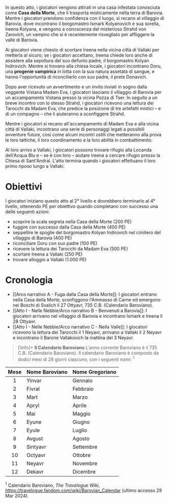 In questo atto, i giocatori vengono attirati in una casa infestata conosciuta come **Casa della Morte**, che li trasporta misticamente nella terra di Barovia. Mentre i giocatori prendono confidenza con il luogo, si recano al villaggio di Barovia, dove incontrano il borgomastro Ismark Kolyanovich e sua sorella, Ireena Kolyana, e vengono a conoscenza del misterioso Strahd von Zarovich, un vampiro che si è recentemente risvegliato per affliggere la valle di Barovia.

Ai giocatori viene chiesto di scortare Ireena nella vicina città di Vallaki per metterla al sicuro; se i giocatori accettano, Ireena chiede loro anche di assistere alla sepoltura del suo defunto padre, il borgomastro Kolyan Indirovich. Mentre si trovano alla chiesa locale, i giocatori incontrano Doru, una **progenie vampirica** in lotta con la sua natura assetata di sangue, e hanno l'opportunità di riconciliarlo con suo padre, il prete Donavich.

Dopo aver ricevuto un avvertimento e un invito inviati in sogno dalla veggente Vistana Madam Eva, i giocatori lasciano il villaggio di Barovia per un accampamento Vistana presso la vicina Pozza di Tser. In seguito a un breve incontro con lo stesso Strahd, i giocatori ricevono una lettura dei Tarocchi da Madam Eva, che predice la posizione di tre artefatti mistici – e di un compagno – che li aiuteranno a sconfiggere Strahd.

Mentre i giocatori si recano all'accampamento di Madam Eva e alla vicina città di Vallaki, incontrano una serie di personaggi legati a possibili avventure future, così come alcuni incontri ostili che metteranno alla prova le loro tattiche, il loro coordinamento e la loro abilità in combattimento.

Al loro arrivo a Vallaki, i giocatori possono trovare rifugio alla Locanda dell'Acqua Blu e – se è con loro – aiutare Ireena a cercare rifugio presso la Chiesa di Sant'Andral. L'atto termina quando i giocatori effettuano il loro primo riposo lungo a Vallaki.

# Obiettivi

I giocatori iniziano questo atto al 2° livello e dovrebbero terminarlo al 4° livello, ottenendo PE per obiettivo quando completano con successo una delle seguenti azioni:

* scoprire la scala segreta nella Casa della Morte (200 PE)
* fuggire con successo dalla Casa della Morte (400 PE)
* seppellire le spoglie del borgomastro Kolyan Indirovich nel cimitero del villaggio di Barovia (400 PE)
* riconciliare Doru con suo padre (100 PE)
* ricevere la lettura dei Tarocchi da Madam Eva (500 PE)
* scortare Ireena a Vallaki (250 PE)
* trovare alloggio a Vallaki (1.000 PE)

# Cronologia

* [[Arco narrativo A - Fuga dalla Casa della Morte]]: I giocatori entrano nella Casa della Morte, sconfiggono l'Ammasso di Carne ed emergono nei Boschi di Svalich il 27 Ottyavr, 735 C.B. (Calendario Baroviano).
* [[Atto I - Nelle Nebbie/Arco narrativo B - Benvenuti a Barovia]]: I giocatori arrivano nel villaggio di Barovia e incontrano Ismark e Ireena il 28 Ottyavr.
* [[Atto I - Nelle Nebbie/Arco narrativo C - Nella Valle]]: I giocatori ricevono la lettura dei Tarocchi il 1 Neyavr, arrivano a Vallaki il 2 Neyavr e incontrano il Barone Vallakovich la mattina del 3 Neyavr.

> [!info]+ **Il Calendario Baroviano**
> L'anno corrente Baroviano è il 735 C.B. (Calendario Baroviano). Il calendario Baroviano è composto da dodici mesi di 28 giorni ciascuno, con i seguenti nomi: <sup>1</sup>
>
>
| Mese  | Nome Baroviano | Nome Gregoriano |
| :---: | :------------- | :-------------- |
|   1   | Yinvar         | Gennaio         |
|   2   | Fivral         | Febbraio        |
|   3   | Mart           | Marzo           |
|   4   | Apryl          | Aprile          |
|   5   | Mai            | Maggio          |
|   6   | Eyune          | Giugno          |
|   7   | Eyule          | Luglio          |
|   8   | Avgust         | Agosto          |
|   9   | Sintyavr       | Settembre       |
|  10   | Octyavr        | Ottobre         |
|  11   | Neyavr         | Novembre        |
|  12   | Dekavr         | Dicembre        |

<sup>1</sup> Calendario Baroviano, *The Travelogue Wiki*, https://travelogue.fandom.com/wiki/Barovian_Calendar (ultimo accesso 29 Mar 2024).
